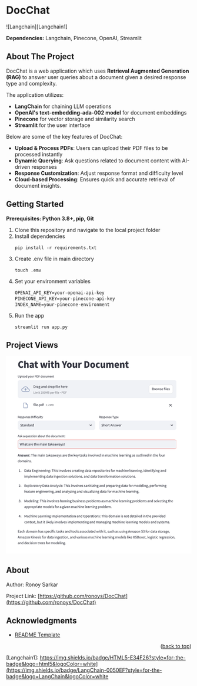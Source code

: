 # DocChat

<!-- Improved compatibility of back to top link: See: https://github.com/othneildrew/Best-README-Template/pull/73 -->
<a name="readme-top"></a>
<!--
*** Thanks for checking out the Best-README-Template. If you have a suggestion
*** that would make this better, please fork the repo and create a pull request
*** or simply open an issue with the tag "enhancement".
*** Don't forget to give the project a star!
*** Thanks again! Now go create something AMAZING! :D
-->

  
</div>

![Langchain][Langchain1]

<b>Dependencies:</b> Langchain, Pinecone, OpenAI, Streamlit

<!-- ABOUT THE PROJECT -->
## About The Project

DocChat is a web application which uses **Retrieval Augmented Generation (RAG)** to answer user queries about a document given a desired response type and complexity.

The application utilizes:
- **LangChain** for chaining LLM operations
- **OpenAI's text-embedding-ada-002 model** for document embeddings
- **Pinecone** for vector storage and similarity search
- **Streamlit** for the user interface

Below are some of the key features of DocChat:

- **Upload & Process PDFs**: Users can upload their PDF files to be processed instantly
- **Dynamic Querying**: Ask questions related to document content with AI-driven responses
- **Response Customization**: Adjust response format and difficulty level
- **Cloud-based Processing**: Ensures quick and accurate retrieval of document insights.

<!-- GETTING STARTED -->
## Getting Started

**Prerequisites: Python 3.8+, pip, Git**

1. Clone this repository and navigate to the local project folder
2. Install dependencies
   ```
   pip install -r requirements.txt
   ```
3. Create .env file in main directory
   ```
   touch .emv
   ```
4. Set your environment variables
   ```
   OPENAI_API_KEY=your-openai-api-key
   PINECONE_API_KEY=your-pinecone-api-key
   INDEX_NAME=your-pinecone-environment
   ```
5. Run the app
   ```
   streamlit run app.py
   ```
   
<!-- CONTRIBUTING -->
## Project Views

<img src="views/image1.png" alt="main"  width="auto" height="auto">



<!-- CONTACT -->
## About

Author: Ronoy Sarkar

Project Link: [https://github.com/ronoys/DocChat](https://github.com/ronoys/DocChat)


<!-- ACKNOWLEDGMENTS -->
## Acknowledgments


* [README Template](https://github.com/othneildrew/Best-README-Template/blob/master/BLANK_README.md)


<p align="right">(<a href="#readme-top">back to top</a>)</p>



[Langchain1]: https://img.shields.io/badge/HTML5-E34F26?style=for-the-badge&logo=html5&logoColor=white](https://img.shields.io/badge/LangChain-0050EF?style=for-the-badge&logo=LangChain&logoColor=white

